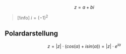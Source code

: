 $$z = a + bi$$
> [!info] $i = (-1)^{2}$



## Polardarstellung
$$z = |z| \cdot (cos(\alpha) + isin(\alpha)) = |z| \cdot e^{i\alpha}$$